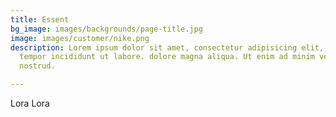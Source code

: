 ```yaml
---
title: Essent
bg_image: images/backgrounds/page-title.jpg
image: images/customer/nike.png
description: Lorem ipsum dolor sit amet, consectetur adipisicing elit, sed do eiusmod
  tempor incididunt ut labore. dolore magna aliqua. Ut enim ad minim veniam, quis
  nostrud.

---
```

Lora Lora